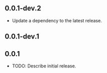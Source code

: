 ## 0.0.1-dev.2

 - Update a dependency to the latest release.

## 0.0.1-dev.1
## 0.0.1

* TODO: Describe initial release.
